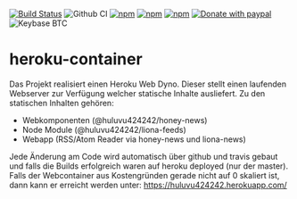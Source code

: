 [![Build Status](https://app.travis-ci.com/Huluvu424242/heroku-container.svg?branch=master)](https://app.travis-ci.com/Huluvu424242/heroku-container)
![Github CI](https://github.com/Huluvu424242/heroku-container/workflows/Github%20CI/badge.svg)
[![npm](https://img.shields.io/npm/v/heroku-container.svg)](https://www.npmjs.com/package/@huluvu424242/heroku-container)
[![npm](https://img.shields.io/npm/dy/@huluvu424242/heroku-container.svg)](https://www.npmjs.com/package/@huluvu424242/heroku-container)
[![npm](https://img.shields.io/npm/dm/@huluvu424242/heroku-container.svg)](https://www.npmjs.com/package/@huluvu424242/heroku-container)
[![Donate with paypal](https://img.shields.io/badge/paypal-donate-yellow.svg)](https://paypal.me/huluvu424242)
![Keybase BTC](https://img.shields.io/keybase/btc/huluvu424242)
# heroku-container
Das Projekt realisiert einen Heroku Web Dyno. Dieser stellt einen laufenden Webserver zur Verfügung welcher statische 
Inhalte ausliefert. Zu den statischen Inhalten gehören:

* Webkomponenten (@huluvu424242/honey-news)
* Node Module (@huluvu424242/liona-feeds)
* Webapp (RSS/Atom Reader via honey-news und liona-news)

Jede Änderung am Code wird automatisch über github und travis gebaut und falls die Builds erfolgreich waren auf heroku
deployed (nur der master). Falls der Webcontainer aus Kostengründen gerade nicht auf 0 skaliert ist, dann kann er erreicht werden unter: 
https://huluvu424242.herokuapp.com/

